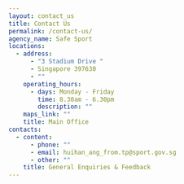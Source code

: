 ```yaml
---
layout: contact_us
title: Contact Us
permalink: /contact-us/
agency_name: Safe Sport
locations:
  - address:
      - "3 Stadium Drive "
      - Singapore 397630
      - ""
    operating_hours:
      - days: Monday - Friday
        time: 8.30am - 6.30pm
        description: ""
    maps_link: ""
    title: Main Office
contacts:
  - content:
      - phone: ""
      - email: huihan_ang_from.tp@sport.gov.sg
      - other: ""
    title: General Enquiries & Feedback
---
```

